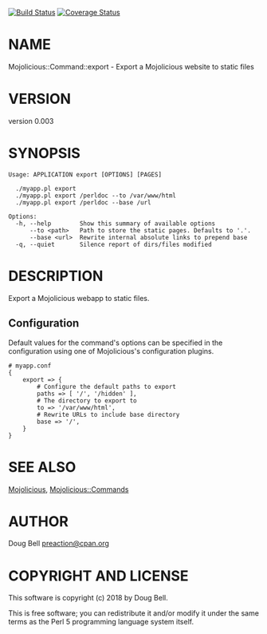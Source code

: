 [![Build Status](https://travis-ci.org/preaction/Mojolicious-Command-export.svg?branch=master)](https://travis-ci.org/preaction/Mojolicious-Command-export)
[![Coverage Status](https://coveralls.io/repos/preaction/Mojolicious-Command-export/badge.svg?branch=master)](https://coveralls.io/r/preaction/Mojolicious-Command-export?branch=master)

# NAME

Mojolicious::Command::export - Export a Mojolicious website to static files

# VERSION

version 0.003

# SYNOPSIS

    Usage: APPLICATION export [OPTIONS] [PAGES]

      ./myapp.pl export
      ./myapp.pl export /perldoc --to /var/www/html
      ./myapp.pl export /perldoc --base /url

    Options:
      -h, --help        Show this summary of available options
          --to <path>   Path to store the static pages. Defaults to '.'.
          --base <url>  Rewrite internal absolute links to prepend base
      -q, --quiet       Silence report of dirs/files modified

# DESCRIPTION

Export a Mojolicious webapp to static files.

## Configuration

Default values for the command's options can be specified in the
configuration using one of Mojolicious's configuration plugins.

    # myapp.conf
    {
        export => {
            # Configure the default paths to export
            paths => [ '/', '/hidden' ],
            # The directory to export to
            to => '/var/www/html',
            # Rewrite URLs to include base directory
            base => '/',
        }
    }

# SEE ALSO

[Mojolicious](https://metacpan.org/pod/Mojolicious), [Mojolicious::Commands](https://metacpan.org/pod/Mojolicious::Commands)

# AUTHOR

Doug Bell <preaction@cpan.org>

# COPYRIGHT AND LICENSE

This software is copyright (c) 2018 by Doug Bell.

This is free software; you can redistribute it and/or modify it under
the same terms as the Perl 5 programming language system itself.
